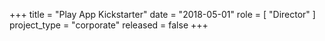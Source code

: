 +++
title = "Play App Kickstarter"
date = "2018-05-01"
role = [ "Director" ]
project_type = "corporate"
released = false
+++
